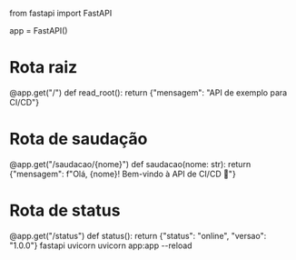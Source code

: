 from fastapi import FastAPI

app = FastAPI()

# Rota raiz
@app.get("/")
def read_root():
    return {"mensagem": "API de exemplo para CI/CD"}

# Rota de saudação
@app.get("/saudacao/{nome}")
def saudacao(nome: str):
    return {"mensagem": f"Olá, {nome}! Bem-vindo à API de CI/CD 🚀"}

# Rota de status
@app.get("/status")
def status():
    return {"status": "online", "versao": "1.0.0"}
fastapi
uvicorn
uvicorn app:app --reload
